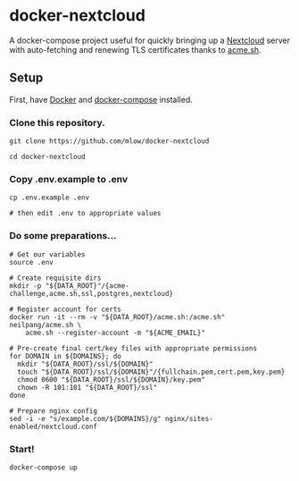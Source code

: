 # docker-nextcloud
A docker-compose project useful for quickly bringing up a
[Nextcloud](https://nextcloud.com) server with auto-fetching and renewing
TLS certificates thanks to [acme.sh](https://acme.sh).

## Setup
First, have [Docker](https://docs.docker.com/get-docker/) and
[docker-compose](https://docs.docker.com/compose/install/) installed.

### Clone this repository.
```shell
git clone https://github.com/mlow/docker-nextcloud

cd docker-nextcloud
```

### Copy .env.example to .env
```shell
cp .env.example .env

# then edit .env to appropriate values
```

### Do some preparations...
```shell
# Get our variables
source .env

# Create requisite dirs
mkdir -p "${DATA_ROOT}"/{acme-challenge,acme.sh,ssl,postgres,nextcloud}

# Register account for certs
docker run -it --rm -v "${DATA_ROOT}/acme.sh:/acme.sh" neilpang/acme.sh \
	acme.sh --register-account -m "${ACME_EMAIL}"

# Pre-create final cert/key files with appropriate permissions
for DOMAIN in ${DOMAINS}; do
  mkdir "${DATA_ROOT}/ssl/${DOMAIN}"
  touch "${DATA_ROOT}/ssl/${DOMAIN}"/{fullchain.pem,cert.pem,key.pem}
  chmod 0600 "${DATA_ROOT}/ssl/${DOMAIN}/key.pem"
  chown -R 101:101 "${DATA_ROOT}/ssl"
done

# Prepare nginx config
sed -i -e "s/example.com/${DOMAINS}/g" nginx/sites-enabled/nextcloud.conf
```

### Start!
```shell
docker-compose up
```

